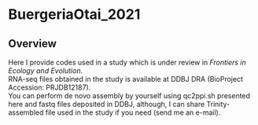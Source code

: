 # BuergeriaOtai_2021
## Overview
Here I provide codes used in a study which is under review in _Frontiers in Ecology and Evolution_.  
RNA-seq files obtained in the study is available at DDBJ DRA (BioProject Accession: PRJDB12187).  
You can perform de novo assembly by yourself using qc2ppi.sh presented here and fastq files deposited in DDBJ, although, I can share Trinity-assembled file used in the study if you need (send me an e-mail).  
